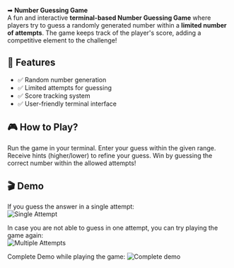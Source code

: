 ➡ **Number Guessing Game**  
A fun and interactive **terminal-based Number Guessing Game** where players try to guess a randomly generated number within a **limited number of attempts**. The game keeps track of the player's score, adding a competitive element to the challenge!

## 🚀 Features  
- ✅ Random number generation  
- ✅ Limited attempts for guessing  
- ✅ Score tracking system  
- ✅ User-friendly terminal interface  

## 🎮 How to Play?  
Run the game in your terminal. Enter your guess within the given range. Receive hints (higher/lower) to refine your guess. Win by guessing the correct number within the allowed attempts!  

## 🎬 Demo  

If you guess the answer in a single attempt:  
![Single Attempt](https://github.com/user-attachments/assets/904e40c9-6243-4975-8d7d-16d403392182)  

In case you are not able to guess in one attempt, you can try playing the game again:  
![Multiple Attempts](https://github.com/user-attachments/assets/837ea33c-3f1a-4635-91aa-1cc0c0dc5f96)

Complete Demo while playing the game:
![Complete demo](https://github.com/user-attachments/assets/7d4c0ab2-50f5-4b50-9709-832effc00225)



